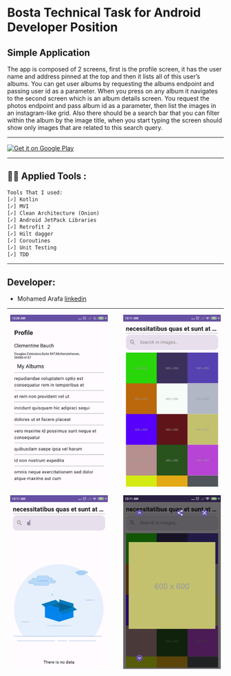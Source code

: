 # Bosta Technical Task for Android Developer Position 

<h2>Simple Application</h2>
The app is composed of 2 screens, first is the profile screen, it has the user name and address
pinned at the top and then it lists all of this user’s albums. You can get user albums by requesting
the albums endpoint and passing user id as a parameter.
When you press on any album it navigates to the second screen which is an album details screen.
You request the photos endpoint and pass album id as a parameter, then list the images in an
instagram-like grid. Also there should be a search bar that you can filter within the album by the
image title, when you start typing the screen should show only images that are related to this
search query.

<hr>


<a href="#"><img alt="Get it on Google Play" src="https://github.com/m07med176/BoastaProject/blob/master/screenshots/shots.gif" width=50% align="center"/></a>

<hr>


## 👨‍💻 Applied Tools :
```text
Tools That I used:
[✓] Kotlin
[✓] MVI
[✓] Clean Architecture (Onion)
[✓] Android JetPack Libraries
[✓] Retrofit 2
[✓] Hilt dagger
[✓] Coroutines
[✓] Unit Testing
[✓] TDD
```

<hr>
<h2>Developer:</h2>

- Mohamed Arafa [linkedin](https://www.linkedin.com/in/devmohamed/)

<hr>


<p align="center">
  <img alt="Light" src="https://github.com/m07med176/BoastaProject/blob/master/screenshots/1.jpg" width="45%">
&nbsp; &nbsp; &nbsp; &nbsp;
  <img alt="Dark" src="https://github.com/m07med176/BoastaProject/blob/master/screenshots/2.jpg" width="45%">
</p>


<p align="center">
  <img alt="Light" src="https://github.com/m07med176/BoastaProject/blob/master/screenshots/3.jpg" width="45%">
&nbsp; &nbsp; &nbsp; &nbsp;
  <img alt="Dark" src="https://github.com/m07med176/BoastaProject/blob/master/screenshots/4.jpg" width="45%">
</p>





